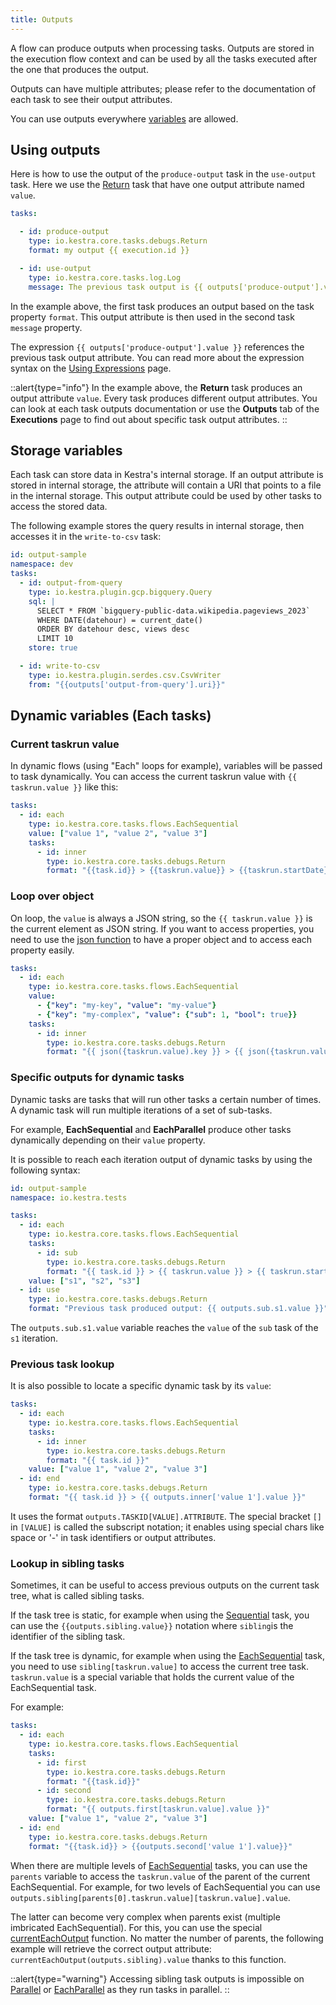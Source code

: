 ```yaml
---
title: Outputs
---
```


A flow can produce outputs when processing tasks. Outputs are stored in the execution flow context and can be used by all the tasks executed after the one that produces the output.

Outputs can have multiple attributes; please refer to the documentation of each task to see their output attributes.

You can use outputs everywhere [variables](./expression/01.index.md) are allowed.

## Using outputs

Here is how to use the output of the `produce-output` task in the `use-output` task. Here we use the [Return](../../plugins/core/tasks/debugs/io.kestra.core.tasks.debugs.Return.md) task that have one output attribute named `value`.

```yaml
tasks:

  - id: produce-output
    type: io.kestra.core.tasks.debugs.Return
    format: my output {{ execution.id }}

  - id: use-output
    type: io.kestra.core.tasks.log.Log
    message: The previous task output is {{ outputs['produce-output'].value }}
```

In the example above, the first task produces an output based on the task property `format`. This output attribute is then used in the second task `message` property.

The expression `{{ outputs['produce-output'].value }}` references the previous task output attribute. You can read more about the expression syntax on the [Using Expressions](./expression/02b.using-expressions.md) page.

::alert{type="info"}
In the example above, the **Return** task produces an output attribute `value`. Every task produces different output attributes. You can look at each task outputs documentation or use the **Outputs** tab of the **Executions** page to find out about specific task output attributes.
::

## Storage variables

Each task can store data in Kestra's internal storage. If an output attribute is stored in internal storage, the attribute will contain a URI that points to a file in the internal storage. This output attribute could be used by other tasks to access the stored data.

The following example stores the query results in internal storage, then accesses it in the `write-to-csv` task:

```yaml
id: output-sample
namespace: dev
tasks:
  - id: output-from-query
    type: io.kestra.plugin.gcp.bigquery.Query
    sql: |
      SELECT * FROM `bigquery-public-data.wikipedia.pageviews_2023`
      WHERE DATE(datehour) = current_date()
      ORDER BY datehour desc, views desc
      LIMIT 10
    store: true

  - id: write-to-csv
    type: io.kestra.plugin.serdes.csv.CsvWriter
    from: "{{outputs['output-from-query'].uri}}"
```

## Dynamic variables (Each tasks)

### Current taskrun value

In dynamic flows (using "Each" loops for example), variables will be passed to task dynamically. You can access the current taskrun value with `{{ taskrun.value }}` like this:

```yaml
tasks:
  - id: each
    type: io.kestra.core.tasks.flows.EachSequential
    value: ["value 1", "value 2", "value 3"]
    tasks:
      - id: inner
        type: io.kestra.core.tasks.debugs.Return
        format: "{{task.id}} > {{taskrun.value}} > {{taskrun.startDate}}"
```

### Loop over object

On loop, the `value` is always a JSON string, so the `{{ taskrun.value }}` is the current element as JSON string. If you want to access properties, you need to use the [json function](./expression/04.function/json.md) to have a proper object and to access each property easily.

```yaml
tasks:
  - id: each
    type: io.kestra.core.tasks.flows.EachSequential
    value:
      - {"key": "my-key", "value": "my-value"}
      - {"key": "my-complex", "value": {"sub": 1, "bool": true}}
    tasks:
      - id: inner
        type: io.kestra.core.tasks.debugs.Return
        format: "{{ json({taskrun.value).key }} > {{ json({taskrun.value).value }}"
```


### Specific outputs for dynamic tasks

Dynamic tasks are tasks that will run other tasks a certain number of times. A dynamic task will run multiple iterations of a set of sub-tasks.

For example, **EachSequential** and **EachParallel** produce other tasks dynamically depending on their `value` property.

It is possible to reach each iteration output of dynamic tasks by using the following syntax:

```yaml
id: output-sample
namespace: io.kestra.tests

tasks:
  - id: each
    type: io.kestra.core.tasks.flows.EachSequential
    tasks:
      - id: sub
        type: io.kestra.core.tasks.debugs.Return
        format: "{{ task.id }} > {{ taskrun.value }} > {{ taskrun.startDate }}"
    value: ["s1", "s2", "s3"]
  - id: use
    type: io.kestra.core.tasks.debugs.Return
    format: "Previous task produced output: {{ outputs.sub.s1.value }}"
```

The `outputs.sub.s1.value` variable reaches the `value` of the `sub` task of the `s1` iteration.

### Previous task lookup

It is also possible to locate a specific dynamic task by its `value`:

```yaml
tasks:
  - id: each
    type: io.kestra.core.tasks.flows.EachSequential
    tasks:
      - id: inner
        type: io.kestra.core.tasks.debugs.Return
        format: "{{ task.id }}"
    value: ["value 1", "value 2", "value 3"]
  - id: end
    type: io.kestra.core.tasks.debugs.Return
    format: "{{ task.id }} > {{ outputs.inner['value 1'].value }}"
```

It uses the format `outputs.TASKID[VALUE].ATTRIBUTE`. The special bracket `[]` in  `[VALUE]` is called the subscript notation; it enables using special chars like space or '-' in task identifiers or output attributes.

### Lookup in sibling tasks

Sometimes, it can be useful to access previous outputs on the current task tree, what is called sibling tasks.

If the task tree is static, for example when using the [Sequential](../../plugins/core/tasks/flows/io.kestra.core.tasks.flows.Sequential.md) task, you can use the `{{outputs.sibling.value}}` notation where `sibling`is the identifier of the sibling task.

If the task tree is dynamic, for example when using the [EachSequential](../../plugins/core/tasks/flows/io.kestra.core.tasks.flows.EachSequential.md) task, you need to use `sibling[taskrun.value]` to access the current tree task. `taskrun.value` is a special variable that holds the current value of the EachSequential task.

For example:
```yaml
tasks:
  - id: each
    type: io.kestra.core.tasks.flows.EachSequential
    tasks:
      - id: first
        type: io.kestra.core.tasks.debugs.Return
        format: "{{task.id}}"
      - id: second
        type: io.kestra.core.tasks.debugs.Return
        format: "{{ outputs.first[taskrun.value].value }}"
    value: ["value 1", "value 2", "value 3"]
  - id: end
    type: io.kestra.core.tasks.debugs.Return
    format: "{{task.id}} > {{outputs.second['value 1'].value}}"
```

When there are multiple levels of [EachSequential](../../plugins/core/tasks/flows/io.kestra.core.tasks.flows.EachSequential.md) tasks, you can use the `parents` variable to access the `taskrun.value` of the parent of the current EachSequential. For example, for two levels of EachSequential you can use `outputs.sibling[parents[0].taskrun.value][taskrun.value].value`.

The latter can become very complex when parents exist (multiple imbricated EachSequential). For this, you can use the special [currentEachOutput](./expression/04.function/currentEachOutput.md) function. No matter the number of parents, the following example will retrieve the correct output attribute: `currentEachOutput(outputs.sibling).value` thanks to this function.

::alert{type="warning"}
Accessing sibling task outputs is impossible on [Parallel](../../plugins/core/tasks/flows/io.kestra.core.tasks.flows.Parallel.md) or [EachParallel](../../plugins/core/tasks/flows/io.kestra.core.tasks.flows.EachParallel.md) as they run tasks in parallel.
::
